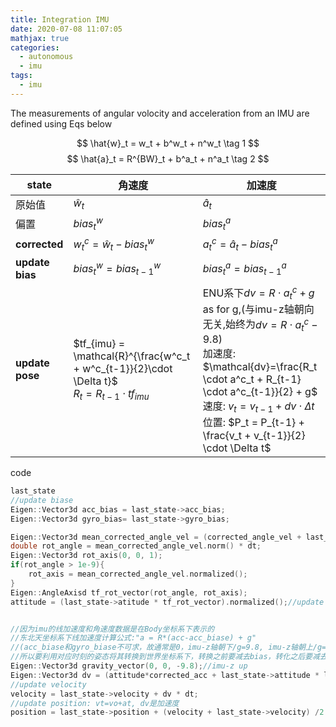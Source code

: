 ```yaml
---
title: Integration IMU 
date: 2020-07-08 11:07:05
mathjax: true
categories:
  - autonomous
  - imu
tags:
  - imu
---
```



The measurements of angular volocity and acceleration from an IMU are defined using Eqs below
<!--more-->
$$
\hat{w}_t = w_t + b^w_t + n^w_t \tag 1
$$
$$
\hat{a}_t = R^{BW}_t + b^a_t + n^a_t \tag 2
$$

| state           | 角速度                                                                                                  | 加速度                                                                                                                                                                                                                                                                                            |
| --------------- | ------------------------------------------------------------------------------------------------------- | ------------------------------------------------------------------------------------------------------------------------------------------------------------------------------------------------------------------------------------------------------------------------------------------------- |
| 原始值          | $\hat{w}_t$                                                                                             | $\hat{a}_t$                                                                                                                                                                                                                                                                                       |
| 偏置            | $bias^w_t$                                                                                              | $bias^a_t$                                                                                                                                                                                                                                                                                        |
| **corrected**   | $w^c_t=\hat{w}_t - bias^w_t$                                                                            | $a^c_t=\hat{a}_t - bias^a_t$                                                                                                                                                                                                                                                                      |
| **update bias** | $bias^w_t = bias^w_{t-1}$                                                                               | $bias^a_t = bias^a_{t-1}$                                                                                                                                                                                                                                                                         |
| **update pose** | $tf_{imu} = \mathcal{R}^{\frac{w^c_t + w^c_{t-1}}{2}\cdot \Delta t}$<br/> $R_t = R_{t-1}\cdot tf_{imu}$ | ENU系下$dv=R \cdot a^c_t + g$<br> as for g,(与imu-z轴朝向无关,始终为$dv=R \cdot a^c_t - 9.8$)<br> 加速度: $\mathcal{dv}=\frac{R_t \cdot a^c_t + R_{t-1} \cdot a^c_{t-1}}{2} + g$<br> 速度: $v_t = v_{t-1} + dv \cdot \Delta t$<br> 位置: $P_t = P_{t-1} + \frac{v_t + v_{t-1}}{2} \cdot \Delta t$ |


code
```cpp
last_state
//update biase
Eigen::Vector3d acc_bias = last_state->acc_bias;
Eigen::Vector3d gyro_bias= last_state->gyro_bias;

Eigen::Vector3d mean_corrected_angle_vel = (corrected_angle_vel + last_state->corrected_angle_vel)/2;
double rot_angle = mean_corrected_angle_vel.norm() * dt;
Eigen::Vector3d rot_axis(0, 0, 1);
if(rot_angle > 1e-9){
    rot_axis = mean_corrected_angle_vel.normalized();
}
Eigen::AngleAxisd tf_rot_vector(rot_angle, rot_axis);
attitude = (last_state->atitude * tf_rot_vector).normalized();//update pose attitude类型为Eigen::Quaterniond


//因为imu的线加速度和角速度数据是在Body坐标系下表示的
//东北天坐标系下线加速度计算公式:"a = R*(acc-acc_biase) + g"
//(acc_biase和gyro_biase不可求，故通常是0，imu-z轴朝下/g=9.8, imu-z轴朝上/g=-9.8),现有车上imu-Z轴朝上
//所以要利用对应时刻的姿态将其转换到世界坐标系下，转换之前要减去bias，转化之后要减去重力加速度
Eigen::Vector3d gravity_vector(0, 0, -9.8);//imu-z up
Eigen::Vector3d dv = (attitude*corrected_acc + last_state->attitude * last_state->corrected_acc)/2.0 + gravity_vector;//加速度
//update velocity
velocity = last_state->velocity + dv * dt;
//update position: vt=vo+at, dv是加速度
position = last_state->position + (velocity + last_state->velocity) /2.0 * dt;
  
```